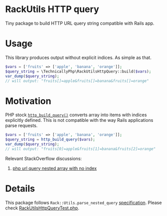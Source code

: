 # RackUtils HTTP query

Tiny package to build HTTP URL query string compatible with Rails app.

# Usage

This library produces output without explicit indices. As simple as that.
   
``` php
$vars = ['fruits' => ['apple', 'banana', 'orange']];
$query_string = \TechnicallyPhp\RackUtilsHttpQuery::build($vars);
var_dump($query_string); 
// will output: "fruits[]=apple&fruits[]=banana&fruits[]=orange"
```

# Motivation

PHP stock [`http_build_query()`](http://php.net/manual/en/function.http-build-query.php) 
converts array into items with indices explicitly defined. 
This is not compatible with the way Rails applications parse requests. 
     
``` php
$vars = ['fruits' => ['apple', 'banana', 'orange']];
$query_string = http_build_query($vars);
var_dump($query_string); 
// will output: "fruits[0]=apple&fruits[1]=banana&fruits[2]=orange"
```

Relevant StackOverflow discussions:

1. [php url query nested array with no index](1)

# Details

This package follows 
`Rack::Utils.parse_nested_query` [specification](https://github.com/rack/rack/blob/master/test/spec_utils.rb).
Please check [RackUtilsHttpQueryTest.php](./tests/RackUtilsHttpQueryTest.php#L59).


[1]: http://stackoverflow.com/questions/11996573/php-url-query-nested-array-with-no-index
